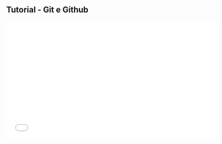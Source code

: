 ## Tutorial - Git e Github

<iframe width="560" height="315" src="URL_DO_VIDEO" frameborder="0" allow="accelerometer; autoplay; encrypted-media; gyroscope; picture-in-picture" allowfullscreen></iframe>
